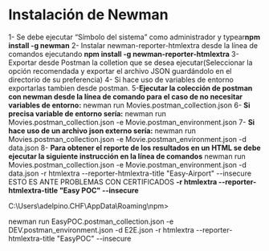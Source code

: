 Instalación de Newman
=================

1- Se debe ejecutar “Símbolo del sistema” como administrador y typear**npm install -g newman**
2- Instalar newman-reporter-htmlextra desde la línea de comandos ejecutando **npm install -g newman-reporter-htmlextra**
3-Exportar desde Postman la colletion que se desea ejecutar(Seleccionar la opción recomendada y exportar el archivo JSON guardándolo en el directorio de su preferencia)
4- Si hace uso de variables de entorno exportarlas tambien desde postman.
5-**Ejecutar la colección de postman con newman desde la línea de comando para el caso de no necesitar variables de entorno:**
    newman run Movies.postman_collection.json 
6- **Si precisa variable de entorno sería:** 
    newman run Movies.postman_collection.json -e Movie.postman_environment.json
7- **Si hace uso de un archivo json externo sería:**
newman run Movies.postman_collection.json -e Movie.postman_environment.json -d data.json
8-  **Para obtener el reporte de los resultados en un HTML se debe ejecutar la siguiente instrucción en la línea de comandos** 
newman run Movies.postman_collection.json
 -e Movie.postman_environment.json 
 -d data.json 
 -r htmlextra --reporter-htmlextra-title "Easy-Airport" --insecure
ESTO ES ANTE PROBLEMAS CON CERTIFICADOS
**-r htmlextra --reporter-htmlextra-title "Easy POC" --insecure**

C:\Users\adelpino.CHF\AppData\Roaming\npm>

newman run EasyPOC.postman_collection.json -e DEV.postman_environment.json -d E2E.json -r htmlextra --reporter-htmlextra-title "EasyPOC" --insecure
